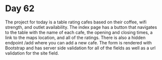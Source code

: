 # Day 62
The project for today is a table rating cafes based on their coffee, wifi strength, and outlet availability. The index page has a button that navigates to the table with the name of each cafe, the opening and closing times, a link to the maps location, and all of the ratings. There is also a hidden endpoint /add where you can add a new cafe. The form is rendered with Bootstrap and has server side validation for all of the fields as well as a url validation for the site field.